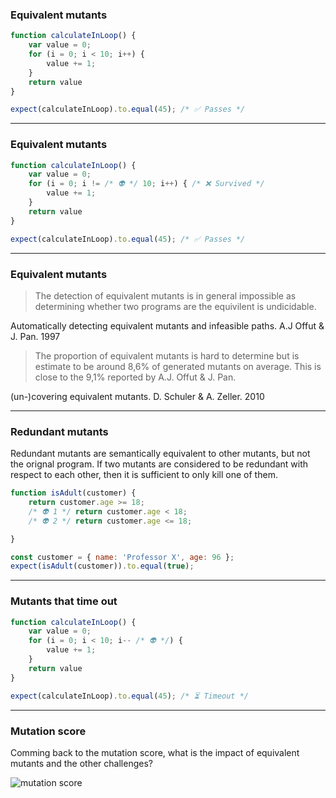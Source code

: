 <!-- .slide: data-auto-animate -->

### Equivalent mutants

```js [|3]
function calculateInLoop() {
    var value = 0;
    for (i = 0; i < 10; i++) {
        value += 1;
    }
    return value
}
```

```js []
expect(calculateInLoop).to.equal(45); /* ✅ Passes */
```

---

<!-- .slide: data-auto-animate -->

### Equivalent mutants

```js [3]
function calculateInLoop() {
    var value = 0;
    for (i = 0; i != /* 👽 */ 10; i++) { /* ❌ Survived */
        value += 1;
    }
    return value
}
```

```js []
expect(calculateInLoop).to.equal(45); /* ✅ Passes */
```

---

### Equivalent mutants

> The detection of equivalent mutants is in general impossible as determining whether two programs are the equivilent is undicidable. 

Automatically detecting equivalent mutants and infeasible paths. A.J Offut & J. Pan. 1997

> The proportion of equivalent mutants is hard to determine but is estimate to be around 8,6% of generated mutants on average. This is close to the 9,1% reported by A.J. Offut & J. Pan. 

(un-)covering equivalent mutants. D. Schuler & A. Zeller. 2010

---

### Redundant mutants

Redundant mutants are semantically equivalent to other mutants, but not the orignal program. If two mutants are considered to be redundant with respect to each other, then it is sufficient to only kill one of them.

```js [3-6]
function isAdult(customer) {
    return customer.age >= 18;
    /* 👽 1 */ return customer.age < 18;
    /* 👽 2 */ return customer.age <= 18;

}
```

```js []
const customer = { name: 'Professor X', age: 96 };
expect(isAdult(customer)).to.equal(true);
```

---

### Mutants that time out

```js []
function calculateInLoop() {
    var value = 0;
    for (i = 0; i < 10; i-- /* 👽 */) { 
        value += 1;
    }
    return value
}
```

```js []
expect(calculateInLoop).to.equal(45); /* ⏳ Timeout */
```

---

<!-- .slide: data-auto-animate -->

### Mutation score

Comming back to the mutation score, what is the impact of equivalent mutants and the other challenges?

![mutation score](/img/mutationscore.png)
